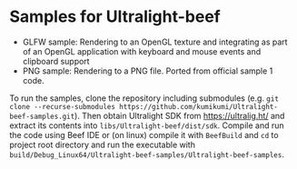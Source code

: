 # Samples for Ultralight-beef

* GLFW sample: Rendering to an OpenGL texture and integrating as part of an OpenGL application with keyboard and mouse events and clipboard support
* PNG sample: Rendering to a PNG file. Ported from official sample 1 code.

To run the samples, clone the repository including submodules (e.g. `git clone --recurse-submodules https://github.com/kumikumi/Ultralight-beef-samples.git`). Then obtain Ultralight SDK from https://ultralig.ht/ and extract its contents into `libs/Ultralight-beef/dist/sdk`. Compile and run the code using Beef IDE or (on linux) compile it with `BeefBuild` and `cd` to project root directory and run the executable with `build/Debug_Linux64/Ultralight-beef-samples/Ultralight-beef-samples`.

